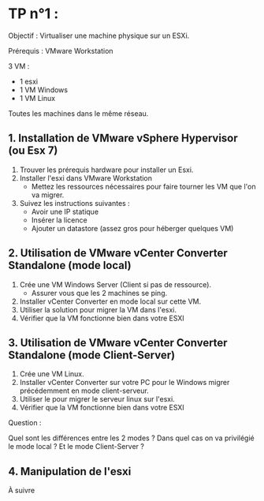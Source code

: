 # TP n°1 :

Objectif : Virtualiser une machine physique sur un ESXi.

Prérequis : VMware Workstation

3 VM :
- 1 esxi
- 1 VM Windows
- 1 VM Linux

Toutes les machines dans le même réseau. 

## 1. Installation de VMware vSphere Hypervisor (ou Esx 7)

1. Trouver les prérequis hardware pour installer un Esxi.
2. Installer l'esxi dans VMware Workstation
    - Mettez les ressources nécessaires pour faire tourner les VM que l'on va migrer. 
4. Suivez les instructions suivantes :
    - Avoir une IP statique
    - Insérer la licence
    - Ajouter un datastore (assez gros pour héberger quelques VM)

## 2. Utilisation de VMware vCenter Converter Standalone (mode local)

1. Crée une VM Windows Server (Client si pas de ressource).
    - Assurer vous que les 2 machines se ping.
2. Installer vCenter Converter en mode local sur cette VM.
3. Utiliser la solution pour migrer la VM dans l'esxi.
4. Vérifier que la VM fonctionne bien dans votre ESXI

## 3. Utilisation de VMware vCenter Converter Standalone (mode Client-Server)

1. Crée une VM Linux.
2. Installer vCenter Converter sur votre PC pour le Windows migrer précédemment en mode client-serveur.
3. Utiliser le pour migrer le serveur linux sur l'esxi.
4. Vérifier que la VM fonctionne bien dans votre ESXI

Question : 

Quel sont les différences entre les 2 modes ? Dans quel cas on va privilégié le mode local ? Et le mode Client-Server ?

## 4. Manipulation de l'esxi

À suivre
